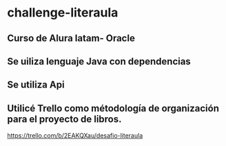 # challenge-literaula
## Curso de Alura latam- Oracle
## Se uiliza lenguaje Java con dependencias
## Se utiliza Api 
## Utilicé Trello como métodología de organización para el proyecto de libros.
https://trello.com/b/2EAKQXau/desafio-literaula
